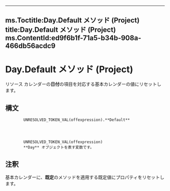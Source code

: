 

---
ms.Toctitle:Day.Default メソッド (Project)
title:Day.Default メソッド (Project)
ms.ContentId:ed9f6b1f-71a5-b34b-908a-466db56acdc9
---
# Day.Default メソッド (Project)




リソース カレンダーの**日付**の項目を対応する基本カレンダーの値にリセットします。

## 構文

            UNRESOLVED_TOKEN_VAL(offexpression).**Default**




            UNRESOLVED_TOKEN_VAL(offexpression)
            **Day** オブジェクトを表す変数です。



## 注釈
基本カレンダーに、**既定**のメソッドを適用する既定値にプロパティをリセットします。




